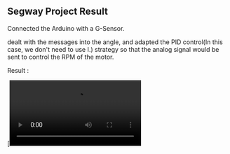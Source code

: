## **Segway Project Result**



Connected the Arduino with a G-Sensor.

dealt with the  messages into the angle, and adapted the PID control(In this case, we don't need to use I.) strategy so that the analog signal would be sent to control the RPM of the motor. 



Result :

[![Watch the video](https://github.com/Chiayuu/Small-Project/blob/main/Segway%20Video.mp4)

